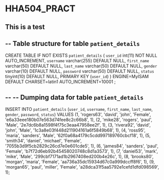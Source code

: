 # HHA504_PRACT
 This is a test
--
-- Table structure for table `patient_details`
--

CREATE TABLE IF NOT EXISTS `patient_details` (
  `user_id` int(11) NOT NULL AUTO_INCREMENT,
  `username` varchar(255) DEFAULT NULL,
  `first_name` varchar(50) DEFAULT NULL,
  `last_name` varchar(50) DEFAULT NULL,
  `gender` varchar(10) DEFAULT NULL,
  `password` varchar(50) DEFAULT NULL,
  `status` tinyint(10) DEFAULT NULL,
  PRIMARY KEY (`user_id`)
) ENGINE=MyISAM  DEFAULT CHARSET=latin1 AUTO_INCREMENT=10001 ;

--
-- Dumping data for table `patient_details`
--

INSERT INTO `patient_details` (`user_id`, `username`, `first_name`, `last_name`, `gender`, `password`, `status`) VALUES
(1, 'rogers63', 'david', 'john', 'Female', 'e6a33eee180b07e563d74fee8c2c66b8', 1),
(2, 'mike28', 'rogers', 'paul', 'Male', '2e7dc6b8a1598f4f75c3eaa47958ee2f', 1),
(3, 'rivera92', 'david', 'john', 'Male', '1c3a8e03f448d211904161a6f5849b68', 1),
(4, 'ross95', 'maria', 'sanders', 'Male', '62f0a68a4179c5cdd997189760cbcf18', 1),
(5, 'smith34', 'daniel', 'michael', 'Female', '7055b3d9f5cb2829c26cd7e0e601cde5', 1),
(6, 'james84', 'sanders', 'paul', 'Female', 'b7f72d6eb92b45458020748c8d1a3573', 1),
(7, 'daniel53', 'mark', 'mike', 'Male', '299cbf7171ad1b2967408ed200b4e26c', 1),
(8, 'brooks80', 'morgan', 'maria', 'Female', 'aa736a35dc15934d67c0a999dccff8f6', 1),
(9, 'morgan65', 'paul', 'miller', 'Female', 'a28dca31f5aa5792e1cefd1dfd098569', 1);